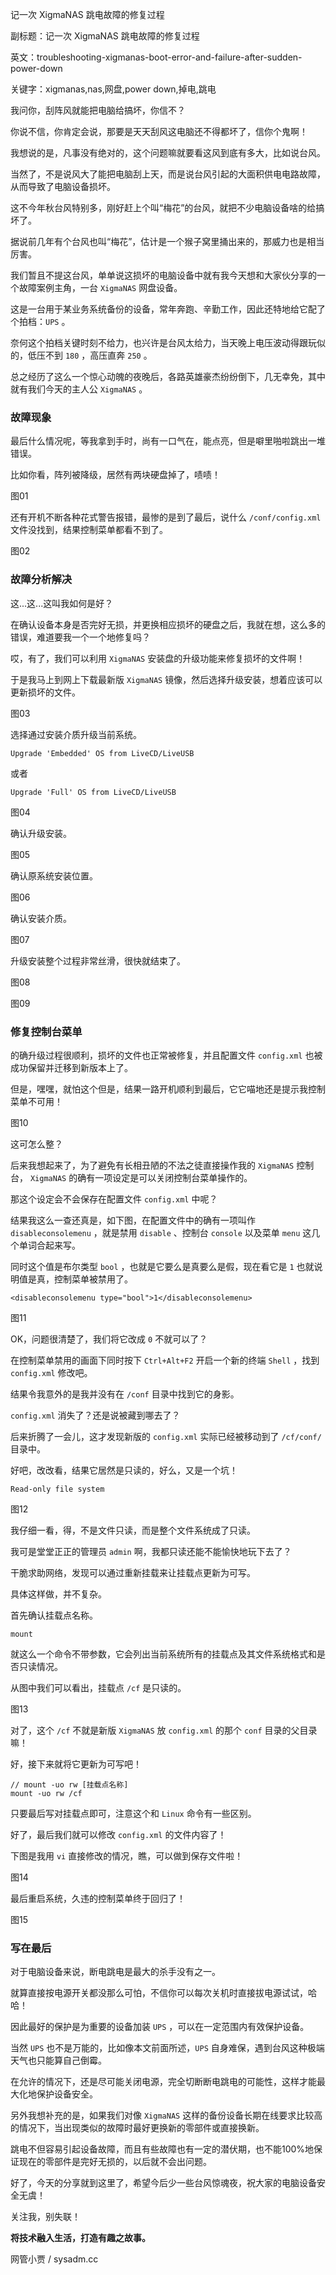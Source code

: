 记一次 XigmaNAS 跳电故障的修复过程

副标题：记一次 XigmaNAS 跳电故障的修复过程

英文：troubleshooting-xigmanas-boot-error-and-failure-after-sudden-power-down

关键字：xigmanas,nas,网盘,power down,掉电,跳电



我问你，刮阵风就能把电脑给搞坏，你信不？

你说不信，你肯定会说，那要是天天刮风这电脑还不得都坏了，信你个鬼啊！

我想说的是，凡事没有绝对的，这个问题嘛就要看这风到底有多大，比如说台风。



当然了，不是说风大了能把电脑刮上天，而是说台风引起的大面积供电电路故障，从而导致了电脑设备损坏。

这不今年秋台风特别多，刚好赶上个叫“梅花”的台风，就把不少电脑设备啥的给搞坏了。

据说前几年有个台风也叫“梅花”，估计是一个猴子窝里捅出来的，那威力也是相当厉害。

我们暂且不提这台风，单单说这损坏的电脑设备中就有我今天想和大家伙分享的一个故障案例主角，一台 `XigmaNAS` 网盘设备。



这是一台用于某业务系统备份的设备，常年奔跑、辛勤工作，因此还特地给它配了个拍档：`UPS` 。

奈何这个拍档关键时刻不给力，也兴许是台风太给力，当天晚上电压波动得跟玩似的，低压不到 `180` ，高压直奔 `250` 。

总之经历了这么一个惊心动魄的夜晚后，各路英雄豪杰纷纷倒下，几无幸免，其中就有我们今天的主人公 `XigmaNAS` 。



### 故障现象

最后什么情况呢，等我拿到手时，尚有一口气在，能点亮，但是噼里啪啦跳出一堆错误。

比如你看，阵列被降级，居然有两块硬盘掉了，啧啧！

图01



还有开机不断各种花式警告报错，最惨的是到了最后，说什么 `/conf/config.xml` 文件没找到，结果控制菜单都看不到了。

图02



### 故障分析解决

这...这...这叫我如何是好？

在确认设备本身是否完好无损，并更换相应损坏的硬盘之后，我就在想，这么多的错误，难道要我一个一个地修复吗？

哎，有了，我们可以利用 `XigmaNAS` 安装盘的升级功能来修复损坏的文件啊！

于是我马上到网上下载最新版 `XigmaNAS` 镜像，然后选择升级安装，想着应该可以更新损坏的文件。

图03



选择通过安装介质升级当前系统。

```
Upgrade 'Embedded' OS from LiveCD/LiveUSB
```

或者

```
Upgrade 'Full' OS from LiveCD/LiveUSB
```

图04



确认升级安装。

图05



确认原系统安装位置。

图06



确认安装介质。

图07



升级安装整个过程非常丝滑，很快就结束了。

图08

图09



### 修复控制台菜单

的确升级过程很顺利，损坏的文件也正常被修复，并且配置文件 `config.xml` 也被成功保留并迁移到新版本上了。

但是，嘿嘿，就怕这个但是，结果一路开机顺利到最后，它它喵地还是提示我控制菜单不可用！

图10



这可怎么整？

后来我想起来了，为了避免有长相丑陋的不法之徒直接操作我的 `XigmaNAS` 控制台， `XigmaNAS` 的确有一项设定是可以关闭控制台菜单操作的。

那这个设定会不会保存在配置文件 `config.xml` 中呢？

结果我这么一查还真是，如下图，在配置文件中的确有一项叫作 `disableconsolemenu` ，就是禁用 `disable` 、控制台 `console` 以及菜单 `menu` 这几个单词合起来写。

同时这个值是布尔类型 `bool` ，也就是它要么是真要么是假，现在看它是 `1` 也就说明值是真，控制菜单被禁用了。

```
<disableconsolemenu type="bool">1</disableconsolemenu>
```

图11



OK，问题很清楚了，我们将它改成 `0` 不就可以了？

在控制菜单禁用的画面下同时按下 `Ctrl+Alt+F2` 开启一个新的终端 `Shell` ，找到 `config.xml` 修改吧。

结果令我意外的是我并没有在 `/conf` 目录中找到它的身影。



`config.xml` 消失了？还是说被藏到哪去了？

后来折腾了一会儿，这才发现新版的 `config.xml` 实际已经被移动到了 `/cf/conf/` 目录中。

好吧，改改看，结果它居然是只读的，好么，又是一个坑！

```
Read-only file system
```

图12



我仔细一看，得，不是文件只读，而是整个文件系统成了只读。

我可是堂堂正正的管理员 `admin` 啊，我都只读还能不能愉快地玩下去了？

干脆求助网络，发现可以通过重新挂载来让挂载点更新为可写。

具体这样做，并不复杂。



首先确认挂载点名称。

```
mount
```

就这么一个命令不带参数，它会列出当前系统所有的挂载点及其文件系统格式和是否只读情况。

从图中我们可以看出，挂载点 `/cf` 是只读的。

图13



对了，这个 `/cf` 不就是新版 `XigmaNAS` 放 `config.xml` 的那个 `conf` 目录的父目录嘛！

好，接下来就将它更新为可写吧！

```
// mount -uo rw [挂载点名称]
mount -uo rw /cf
```

只要最后写对挂载点即可，注意这个和 `Linux` 命令有一些区别。

好了，最后我们就可以修改 `config.xml` 的文件内容了！

下图是我用 `vi` 直接修改的情况，瞧，可以做到保存文件啦！

图14



最后重启系统，久违的控制菜单终于回归了！

图15



### 写在最后

对于电脑设备来说，断电跳电是最大的杀手没有之一。

就算直接按电源开关都没那么可怕，不信你可以每次关机时直接拔电源试试，哈哈！

因此最好的保护是为重要的设备加装 `UPS` ，可以在一定范围内有效保护设备。

当然 `UPS` 也不是万能的，比如像本文前面所述，`UPS` 自身难保，遇到台风这种极端天气也只能算自己倒霉。

在允许的情况下，还是尽可能关闭电源，完全切断断电跳电的可能性，这样才能最大化地保护设备安全。



另外我想补充的是，如果我们对像 `XigmaNAS` 这样的备份设备长期在线要求比较高的情况下，当出现类似的故障时最好更换新的零部件或直接换新。

跳电不但容易引起设备故障，而且有些故障也有一定的潜伏期，也不能100%地保证现在的零部件是完好无损的，以后就不会出问题。

好了，今天的分享就到这里了，希望今后少一些台风惊魂夜，祝大家的电脑设备安全无虞！

关注我，别失联！



**将技术融入生活，打造有趣之故事。**

网管小贾 / sysadm.cc